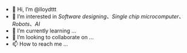 - 👋 Hi, I’m @lloydttt
- 👀 I’m interested in *Software designing、Single chip microcomputer、Robots、AI*  
- 🌱 I’m currently learning ...
- 💞️ I’m looking to collaborate on ...
- 📫 How to reach me ...





<!---
lloydttt/lloydttt is a ✨ special ✨ repository because its `README.md` (this file) appears on your GitHub profile.
You can click the Preview link to take a look at your changes.
--->
